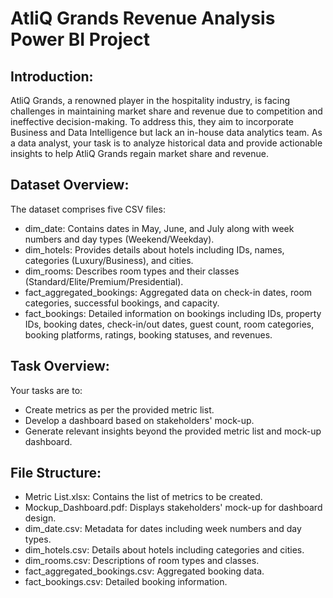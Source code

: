# AtliQ Grands Revenue Analysis Power BI Project
## Introduction:
AtliQ Grands, a renowned player in the hospitality industry, is facing challenges in maintaining market share and revenue due to competition and ineffective decision-making. To address this, they aim to incorporate Business and Data Intelligence but lack an in-house data analytics team. As a data analyst, your task is to analyze historical data and provide actionable insights to help AtliQ Grands regain market share and revenue.

## Dataset Overview:
The dataset comprises five CSV files:

* dim_date: Contains dates in May, June, and July along with week numbers and day types (Weekend/Weekday).
* dim_hotels: Provides details about hotels including IDs, names, categories (Luxury/Business), and cities.
* dim_rooms: Describes room types and their classes (Standard/Elite/Premium/Presidential).
* fact_aggregated_bookings: Aggregated data on check-in dates, room categories, successful bookings, and capacity.
* fact_bookings: Detailed information on bookings including IDs, property IDs, booking dates, check-in/out dates, guest count, room categories, booking platforms, ratings, booking statuses, and revenues.
## Task Overview:
Your tasks are to:

* Create metrics as per the provided metric list.
* Develop a dashboard based on stakeholders' mock-up.
* Generate relevant insights beyond the provided metric list and mock-up dashboard.
## File Structure:
* Metric List.xlsx: Contains the list of metrics to be created.
* Mockup_Dashboard.pdf: Displays stakeholders' mock-up for dashboard design.
* dim_date.csv: Metadata for dates including week numbers and day types.
* dim_hotels.csv: Details about hotels including categories and cities.
* dim_rooms.csv: Descriptions of room types and classes.
* fact_aggregated_bookings.csv: Aggregated booking data.
* fact_bookings.csv: Detailed booking information.
